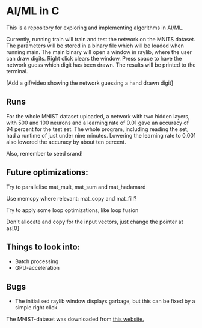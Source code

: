 # AI/ML in C
This is a repository for exploring and implementing algorithms in AI/ML.

Currently, running train will train and test the network on the MNITS
dataset. The parameters will be stored in a binary file which will be loaded
when running main. The main binary will open a window in raylib, where the user
can draw digits. Right click clears the window. Press space to have the network guess which digit has been
drawn. The results will be printed to the terminal.

[Add a gif/video showing the network guessing a hand drawn digit]

## Runs
For the whole MNIST dataset uploaded, a network with two hidden layers, with
500 and 100 neurons and a learning rate of 0.01 gave an accuracy of 94 percent
for the test set. The whole program, including reading the set, had a runtime
of just under nine minutes. Lowering the learning rate to 0.001 also lowered the
accuracy by about ten percent.

Also, remember to seed srand!

## Future optimizations:
Try to parallelise mat_mult, mat_sum and mat_hadamard

Use memcpy where relevant: mat_copy and mat_fill?

Try to apply some loop optimizations, like loop fusion

Don't allocate and copy for the input vectors, just change the pointer at as[0]

## Things to look into:
* Batch processing
* GPU-acceleration

## Bugs
* The initialised raylib window displays garbage, but this can be fixed by a
simple right click.



The MNIST-dataset was downloaded from [this website.](http://yann.lecun.com/exdb/mnist/)
